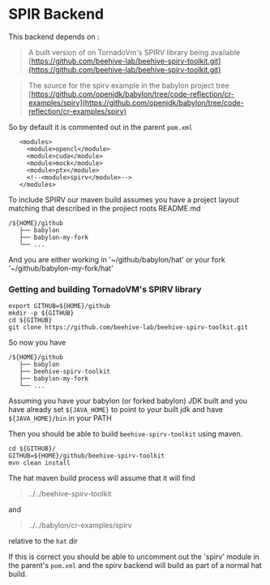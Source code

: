# SPIR Backend

This backend depends on :

> A built version of on TornadoVm's SPIRV library being available
>   [https://github.com/beehive-lab/beehive-spirv-toolkit.git](https://github.com/beehive-lab/beehive-spirv-toolkit.git)

> The source for the spirv example in the babylon project tree
> [https://github.com/openjdk/babylon/tree/code-reflection/cr-examples/spirv](https://github.com/openjdk/babylon/tree/code-reflection/cr-examples/spirv)

So by default it is commented out in the parent `pom.xml`

```
   <modules>
     <module>opencl</module>
     <module>cuda</module>
     <module>mock</module>
     <module>ptx</module>
     <!--<module>spirv</module>-->
   </modules>
```

To include SPIRV our maven build assumes you have a project layout matching that described in the projiect roots README.md

```
/${HOME}/github
   ├── babylon
   ├── babylon-my-fork
   └── ...
```

And you are either working in '~/github/babylon/hat' or your fork '~/github/babylon-my-fork/hat'

### Getting and building TornadoVM's SPIRV library
```
export GITHUB=${HOME}/github
mkdir -p ${GITHUB}
cd ${GITHUB}
git clone https://github.com/beehive-lab/beehive-spirv-toolkit.git
```

So now you have

```
/${HOME}/github
   ├── babylon
   ├── beehive-spirv-toolkit
   ├── babylon-my-fork
   └── ...
```

Assuming you have your babylon (or forked babylon) JDK built and you have already set `${JAVA_HOME}` to point to your built jdk and have `${JAVA_HOME}/bin` in your PATH

Then you should be able to build `beehive-spirv-toolkit` using maven.

```
cd ${GITHUB}/
GITHUB=${HOME}/github/beehive-spirv-toolkit
mvn clean install
```

The hat maven build process will assume that it will find
> ../../beehive-spirv-toolkit

and
> ../../babylon/cr-examples/spirv

relative to the `hat` dir

If this is correct you should be able to uncomment out the 'spirv' module in the parent's `pom.xml` and the spirv backend will build as part of a normal hat build.





